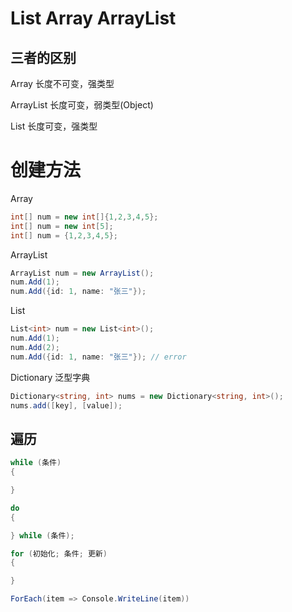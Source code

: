 # List Array ArrayList

## 三者的区别

Array 长度不可变，强类型

ArrayList 长度可变，弱类型(Object)

List 长度可变，强类型

# 创建方法

Array

```C#
int[] num = new int[]{1,2,3,4,5};
int[] num = new int[5];
int[] num = {1,2,3,4,5};
```

ArrayList

```C#
ArrayList num = new ArrayList();
num.Add(1);
num.Add({id: 1, name: "张三"});
```

List

```C#
List<int> num = new List<int>();
num.Add(1);
num.Add(2);
num.Add({id: 1, name: "张三"}); // error
```

Dictionary 泛型字典

```C#
Dictionary<string, int> nums = new Dictionary<string, int>();
nums.add([key], [value]);
```

## 遍历

```C#
while (条件)
{

}

do
{

} while (条件);

for (初始化; 条件; 更新)
{

}

ForEach(item => Console.WriteLine(item))
```
